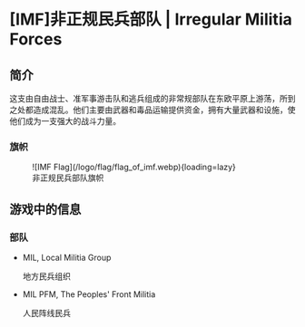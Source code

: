 # [IMF]非正规民兵部队 | Irregular Militia Forces

## 简介

这支由自由战士、准军事游击队和逃兵组成的非常规部队在东欧平原上游荡，所到之处都造成混乱。他们主要由武器和毒品运输提供资金，拥有大量武器和设施，使他们成为一支强大的战斗力量。

### 旗帜

<figure markdown>
  ![IMF Flag](/logo/flag/flag_of_imf.webp){loading=lazy}
  <figcaption>非正规民兵部队旗帜</figcaption>
</figure>

## 游戏中的信息

### 部队

- MIL, Local Militia Group

    地方民兵组织

- MIL PFM, The Peoples' Front Militia

    人民阵线民兵
